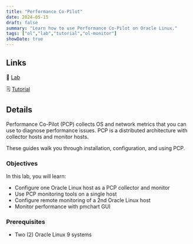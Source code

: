 ```yaml
---
title: "Performance Co-Pilot"
date: 2024-05-15
draft: false
summary: "Learn how to use Performance Co-Pilot on Oracle Linux."
tags: ["ol","lab","tutorial","ol-monitor"]
showDate: true
---
```


## Links

:crescent_moon: [Lab](https://luna.oracle.com/lab/77c25cd0-139e-4a52-a6f6-0f14c628d40f)

:spiral_notepad: [Tutorial](https://docs.oracle.com/en/learn/ol-pcp)

## Details

Performance Co-Pilot (PCP) collects OS and network metrics that you can use to diagnose performance issues. PCP is a distributed architecture with collector hosts and monitor hosts.

These guides walk you through installation, configuration, and using PCP.

### Objectives

In this lab, you will learn:

   - Configure one Oracle Linux host as a PCP collector and monitor
   - Use PCP monitoring tools on a single host
   - Configure remote monitoring of a 2nd Oracle Linux host
   - Monitor performance with pmchart GUI

### Prerequisites

  - Two (2) Oracle Linux 9 systems

